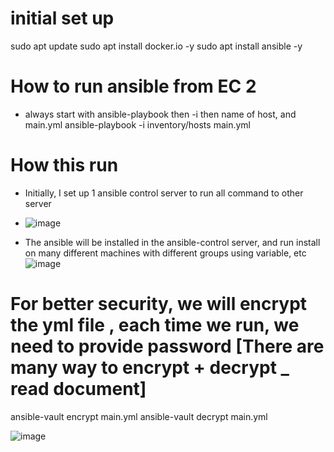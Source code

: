 # initial set up

sudo apt update
sudo apt install docker.io -y
sudo apt install ansible -y

# How to run ansible from EC 2

-   always start with ansible-playbook then -i then name of host, and main.yml
    ansible-playbook -i inventory/hosts main.yml

# How this run
- Initially, I set up 1 ansible control server to run all command to other server

- ![image](https://github.com/user-attachments/assets/dab5644f-81d4-437b-a77d-d2eed61a6ddf)

- The ansible will be installed in the ansible-control server, and run install on many different machines with different groups using variable, etc
![image](https://github.com/user-attachments/assets/26ae5862-0359-4282-8bec-d0ed7b8223b2)

# For better security, we will encrypt the yml file , each time we run, we need to provide password [There are many way to encrypt + decrypt _ read document]

ansible-vault encrypt main.yml
ansible-vault decrypt main.yml


![image](https://github.com/user-attachments/assets/e904828a-7b32-49b6-b494-619aa89ccb02)

